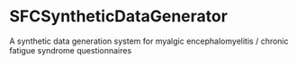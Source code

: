 # SFCSyntheticDataGenerator
A synthetic data generation system for myalgic encephalomyelitis / chronic fatigue syndrome questionnaires
